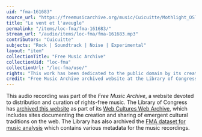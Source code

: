 ```yaml
---
uid: "fma-161683"
source_url: "https://freemusicarchive.org/music/Cuicuitte/Mothlight_OST/Cuicuitte_-_Mothlight_OST_-_04_Le_vent_et_laveugle"
title: "Le vent et l'aveugle"
permalink: "/items/loc-fma/fma-161683/"
stream_url: "/audio/items/loc-fma/fma-161683.mp3"
contributors: "Cuicuitte"
subjects: "Rock | Soundtrack | Noise | Experimental"
layout: "item"
collectionTitle: "Free Music Archive"
collectionUid: "loc-fma"
collectionUrl: "/loc-fma/use/"
rights: "This work has been dedicated to the public domain by its creator, thus is free to use and reuse without restriction. You can copy, modify, distribute and perform the work, even for commercial purposes, all without asking permission. Attribution is recommended but not required."
credit: "Free Music Archive archived website at the Library of Congress, Web Archives Division."
---
```


This audio recording was part of the _Free Music Archive_, a website devoted to distribution and curation of rights-free music. The Library of Congress has [archived this website](https://www.loc.gov/item/lcwaN0026492/) as part of its [Web Cultures Web Archive](https://www.loc.gov/collections/web-cultures-web-archive/about-this-collection/), which includes sites documenting the creation and sharing of emergent cultural traditions on the web. The Library has also archived the [FMA dataset for music analysis](https://catalog.loc.gov/vwebv/search?searchCode=LCCN&searchArg=2018655052&searchType=1&permalink=y) which contains various metadata for the music recordings.